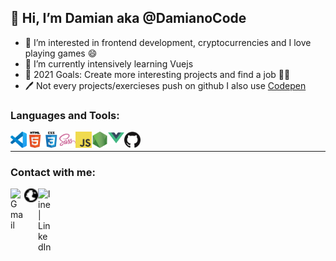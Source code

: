 ## 👋 Hi, I’m Damian aka @DamianoCode
- 👀 I’m interested in frontend development, cryptocurrencies and I love playing games :smile: 
- 🌱 I’m currently intensively learning Vuejs
- 🥅 2021 Goals: Create more interesting projects and find a job 🧑‍💼
- 🖊️ Not every projects/exercieses push on github I also use <a target="_blank" href="https://codepen.io/damianocode">Codepen</a>

### Languages and Tools:

<img align="left" alt="Visual Studio Code" width="26px" src="https://raw.githubusercontent.com/github/explore/80688e429a7d4ef2fca1e82350fe8e3517d3494d/topics/visual-studio-code/visual-studio-code.png" />
<img align="left" alt="HTML5" width="26px" src="https://raw.githubusercontent.com/github/explore/80688e429a7d4ef2fca1e82350fe8e3517d3494d/topics/html/html.png" />
<img align="left" alt="CSS3" width="26px" src="https://raw.githubusercontent.com/github/explore/80688e429a7d4ef2fca1e82350fe8e3517d3494d/topics/css/css.png" />
<img align="left" alt="Sass" width="26px" src="https://raw.githubusercontent.com/github/explore/80688e429a7d4ef2fca1e82350fe8e3517d3494d/topics/sass/sass.png" />
<img align="left" alt="JavaScript" width="26px" src="https://raw.githubusercontent.com/github/explore/80688e429a7d4ef2fca1e82350fe8e3517d3494d/topics/javascript/javascript.png"/>
<img align="left" alt="Node.js" width="26px" src="https://raw.githubusercontent.com/github/explore/80688e429a7d4ef2fca1e82350fe8e3517d3494d/topics/nodejs/nodejs.png" />
<img height="20" align="left" alt="GitHub" width="26px" src="https://raw.githubusercontent.com/github/explore/80688e429a7d4ef2fca1e82350fe8e3517d3494d/topics/vue/vue.png">
<img align="left" alt="GitHub" width="26px" src="https://raw.githubusercontent.com/github/explore/78df643247d429f6cc873026c0622819ad797942/topics/github/github.png" />

<br />

---

### Contact with me:

<a target="_blank" href="mailto:damianulas@gmail.com">
  <img align="left" alt="Gmail" width="22px" src="https://cdn.jsdelivr.net/npm/simple-icons@v3/icons/gmail.svg" />
</a>

[<img align="left" alt="web" width="22px" src="https://raw.githubusercontent.com/iconic/open-iconic/master/svg/globe.svg" />](https://damianocode.github.io/)
[<img align="left" alt="line | LinkedIn" width="22px" src="https://cdn.jsdelivr.net/npm/simple-icons@v3/icons/linkedin.svg" />](https://www.linkedin.com/in/damian-ulas/)

<br />

